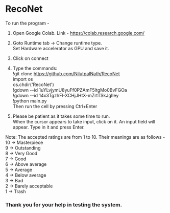 # RecoNet

To run the program -

1. Open Google Colab. Link - https://colab.research.google.com/

2. Goto Runtime tab -> Change runtime type.
   <br>Set Hardware accelerator as GPU and save it.

3. Click on connect

4. Type the commands:
  <br>!git clone https://github.com/NilutpalNath/RecoNet
  <br>import os
  <br>os.chdir('RecoNet')
  <br>!gdown --id 1uYLvjymU8yuFf0PZAmF5ltgMo0BvFGOa
  <br>!gdown --id 14x3TgzhFl-XCHjJHtX-mZrtTSkJgIIey
  <br>!python main.py
  <br>Then run the cell by pressing Ctrl+Enter

6. Please be patient as it takes some time to run.
   <br>When the cursor appears to take input, click on it. An input field will appear. Type in it and press Enter.

Note: The accepted ratings are from 1 to 10. Their meanings are as follows -
      <br>10 -> Masterpiece
      <br>9  -> Outstanding
      <br>8  -> Very Good
      <br>7  -> Good
      <br>6  -> Above average
      <br>5  -> Average
      <br>4  -> Below average
      <br>3  -> Bad
      <br>2  -> Barely acceptable
      <br>1  -> Trash

### Thank you for your help in testing the system.